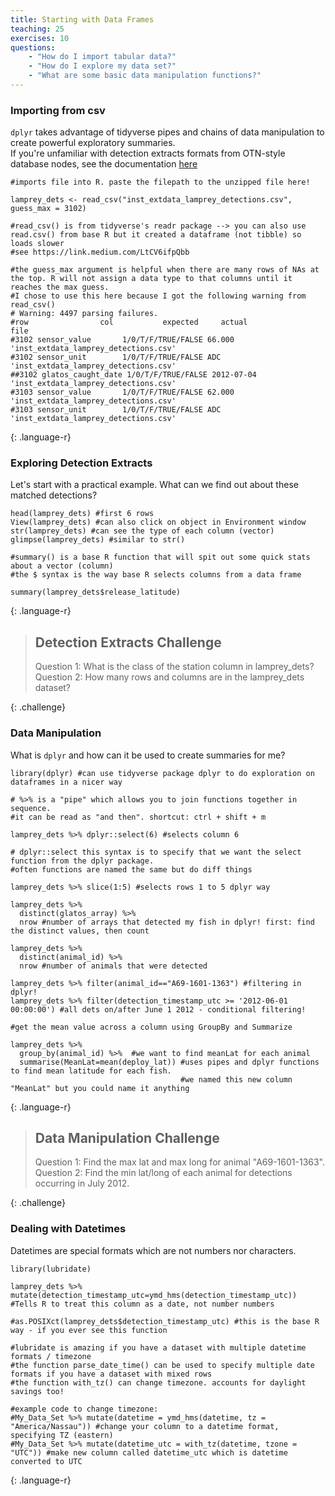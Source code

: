 ```yaml
---
title: Starting with Data Frames
teaching: 25
exercises: 10
questions:
    - "How do I import tabular data?"
    - "How do I explore my data set?"
    - "What are some basic data manipulation functions?"
---
```


### Importing from csv

`dplyr` takes advantage of tidyverse pipes and chains of data manipulation to create powerful exploratory summaries.\
If you're unfamiliar with detection extracts formats from OTN-style database nodes, see the documentation [here](https://members.oceantrack.org/data/otn-detection-extract-documentation-matched-to-animals)

~~~
#imports file into R. paste the filepath to the unzipped file here!

lamprey_dets <- read_csv("inst_extdata_lamprey_detections.csv", guess_max = 3102)

#read_csv() is from tidyverse's readr package --> you can also use read.csv() from base R but it created a dataframe (not tibble) so loads slower
#see https://link.medium.com/LtCV6ifpQbb

#the guess_max argument is helpful when there are many rows of NAs at the top. R will not assign a data type to that columns until it reaches the max guess.
#I chose to use this here because I got the following warning from read_csv()
# Warning: 4497 parsing failures.
#row                col           expected     actual                                  file
#3102 sensor_value       1/0/T/F/TRUE/FALSE 66.000     'inst_extdata_lamprey_detections.csv'
#3102 sensor_unit        1/0/T/F/TRUE/FALSE ADC        'inst_extdata_lamprey_detections.csv'
##3102 glatos_caught_date 1/0/T/F/TRUE/FALSE 2012-07-04 'inst_extdata_lamprey_detections.csv'
#3103 sensor_value       1/0/T/F/TRUE/FALSE 62.000     'inst_extdata_lamprey_detections.csv'
#3103 sensor_unit        1/0/T/F/TRUE/FALSE ADC        'inst_extdata_lamprey_detections.csv'

~~~
{: .language-r}


### Exploring Detection Extracts

Let's start with a practical example. What can we find out about these matched detections?
~~~
head(lamprey_dets) #first 6 rows
View(lamprey_dets) #can also click on object in Environment window
str(lamprey_dets) #can see the type of each column (vector)
glimpse(lamprey_dets) #similar to str()

#summary() is a base R function that will spit out some quick stats about a vector (column)
#the $ syntax is the way base R selects columns from a data frame

summary(lamprey_dets$release_latitude)
~~~
{: .language-r}

> ## Detection Extracts Challenge
>
> Question 1: What is the class of the station column in lamprey_dets?
> Question 2: How many rows and columns are in the lamprey_dets dataset?
>
{: .challenge}

### Data Manipulation

What is `dplyr` and how can it be used to create summaries for me?
~~~
library(dplyr) #can use tidyverse package dplyr to do exploration on dataframes in a nicer way

# %>% is a "pipe" which allows you to join functions together in sequence.
#it can be read as "and then". shortcut: ctrl + shift + m

lamprey_dets %>% dplyr::select(6) #selects column 6

# dplyr::select this syntax is to specify that we want the select function from the dplyr package.
#often functions are named the same but do diff things

lamprey_dets %>% slice(1:5) #selects rows 1 to 5 dplyr way

lamprey_dets %>%
  distinct(glatos_array) %>%
  nrow #number of arrays that detected my fish in dplyr! first: find the distinct values, then count

lamprey_dets %>%
  distinct(animal_id) %>%
  nrow #number of animals that were detected

lamprey_dets %>% filter(animal_id=="A69-1601-1363") #filtering in dplyr!
lamprey_dets %>% filter(detection_timestamp_utc >= '2012-06-01 00:00:00') #all dets on/after June 1 2012 - conditional filtering!

#get the mean value across a column using GroupBy and Summarize

lamprey_dets %>%
  group_by(animal_id) %>%  #we want to find meanLat for each animal
  summarise(MeanLat=mean(deploy_lat)) #uses pipes and dplyr functions to find mean latitude for each fish.
                                      #we named this new column "MeanLat" but you could name it anything
~~~
{: .language-r}

> ## Data Manipulation Challenge
>
> Question 1: Find the max lat and max long for animal "A69-1601-1363".
> Question 2: Find the min lat/long of each animal for detections occurring in July 2012.
>
{: .challenge}

### Dealing with Datetimes
Datetimes are special formats which are not numbers nor characters.
~~~
library(lubridate)

lamprey_dets %>% mutate(detection_timestamp_utc=ymd_hms(detection_timestamp_utc)) #Tells R to treat this column as a date, not number numbers

#as.POSIXct(lamprey_dets$detection_timestamp_utc) #this is the base R way - if you ever see this function

#lubridate is amazing if you have a dataset with multiple datetime formats / timezone
#the function parse_date_time() can be used to specify multiple date formats if you have a dataset with mixed rows
#the function with_tz() can change timezone. accounts for daylight savings too!

#example code to change timezone:
#My_Data_Set %>% mutate(datetime = ymd_hms(datetime, tz = "America/Nassau")) #change your column to a datetime format, specifying TZ (eastern)
#My_Data_Set %>% mutate(datetime_utc = with_tz(datetime, tzone = "UTC")) #make new column called datetime_utc which is datetime converted to UTC

~~~
{: .language-r}
